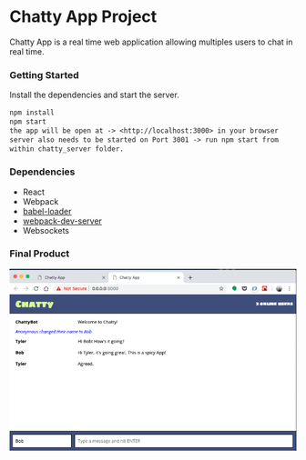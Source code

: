 Chatty App Project
=====================

Chatty App is a real time web application allowing multiples users to chat in real time.

### Getting Started

Install the dependencies and start the server.

```
npm install
npm start
the app will be open at -> <http://localhost:3000> in your browser
server also needs to be started on Port 3001 -> run npm start from within chatty_server folder.
```

### Dependencies

* React
* Webpack
* [babel-loader](https://github.com/babel/babel-loader)
* [webpack-dev-server](https://github.com/webpack/webpack-dev-server)
* Websockets

### Final Product

!["Chat interface displaying messages and username changes"](https://github.com/tylosh/ChattyApp/blob/master/build/ChattyApp_UserInterface.png)

